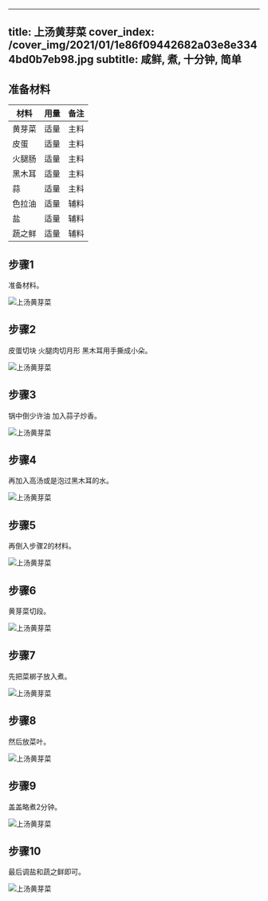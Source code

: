 
---
title: 上汤黄芽菜
cover_index: /cover_img/2021/01/1e86f09442682a03e8e3344bd0b7eb98.jpg
subtitle: 咸鲜, 煮, 十分钟, 简单
---

## 准备材料

| 材料     | 用量 | 备注|
| ------- | ----- | --- |
| 黄芽菜 | 适量| 主料 |
| 皮蛋 | 适量| 主料 |
| 火腿肠 | 适量| 主料 |
| 黑木耳 | 适量| 主料 |
| 蒜 | 适量| 主料 |
| 色拉油 | 适量| 辅料 |
| 盐 | 适量| 辅料 |
| 蔬之鲜 | 适量| 辅料 |

## 步骤1

准备材料。

![上汤黄芽菜](https://i8.meishichina.com/attachment/recipe/201010/201010121436246.JPG?x-oss-process=style/p320) 

## 步骤2

皮蛋切块 火腿肉切月形 黑木耳用手撕成小朵。

![上汤黄芽菜](https://i8.meishichina.com/attachment/recipe/201010/201010121437272.JPG?x-oss-process=style/p320) 

## 步骤3

锅中倒少许油 加入蒜子炒香。

![上汤黄芽菜](https://i8.meishichina.com/attachment/recipe/201010/201010121438074.JPG?x-oss-process=style/p320) 

## 步骤4

再加入高汤或是泡过黑木耳的水。

![上汤黄芽菜](https://i8.meishichina.com/attachment/recipe/201010/201010121438473.JPG?x-oss-process=style/p320) 

## 步骤5

再倒入步骤2的材料。

![上汤黄芽菜](https://i8.meishichina.com/attachment/recipe/201010/201010121439224.JPG?x-oss-process=style/p320) 

## 步骤6

黄芽菜切段。

![上汤黄芽菜](https://i8.meishichina.com/attachment/recipe/201010/201010121439567.JPG?x-oss-process=style/p320) 

## 步骤7

先把菜梆子放入煮。

![上汤黄芽菜](https://i8.meishichina.com/attachment/recipe/201010/201010121440377.JPG?x-oss-process=style/p320) 

## 步骤8

然后放菜叶。

![上汤黄芽菜](https://i8.meishichina.com/attachment/recipe/201010/201010121441133.JPG?x-oss-process=style/p320) 

## 步骤9

盖盖略煮2分钟。

![上汤黄芽菜](https://i8.meishichina.com/attachment/recipe/201010/201010121442006.JPG?x-oss-process=style/p320) 

## 步骤10

最后调盐和蔬之鲜即可。

![上汤黄芽菜](https://i8.meishichina.com/attachment/recipe/201010/201010121442351.JPG?x-oss-process=style/p320) 

